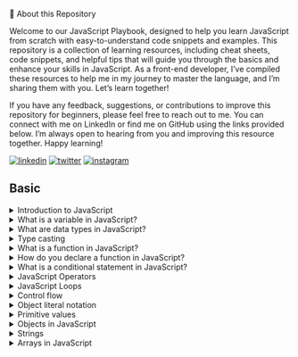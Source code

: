 🚀 About this Repository

Welcome to our JavaScript Playbook, designed to help you learn JavaScript from scratch with easy-to-understand code snippets and examples. This repository is a collection of learning resources, including cheat sheets, code snippets, and helpful tips that will guide you through the basics and enhance your skills in JavaScript. As a front-end developer, I’ve compiled these resources to help me in my journey to master the language, and I’m sharing them with you. Let’s learn together!

If you have any feedback, suggestions, or contributions to improve this repository for beginners, please feel free to reach out to me. You can connect with me on LinkedIn or find me on GitHub using the links provided below. I’m always open to hearing from you and improving this resource together.
Happy learning!

[![linkedin](https://img.shields.io/badge/linkedin-0A66C2?style=for-the-badge&logo=linkedin&logoColor=white)](https://www.linkedin.com/in/zeeshanmukhtar1/)
[![twitter](https://img.shields.io/badge/twitter-1DA1F2?style=for-the-badge&logo=twitter&logoColor=white)](https://twitter.com/ZeshanMukhtar01)
[![instagram](https://img.shields.io/badge/instagram-E4405F?style=for-the-badge&logo=instagram&logoColor=white)](https://www.instagram.com/zeshanmukhtar01/)

## Basic

<details>
  <summary>Introduction to JavaScript</summary>
  <p>JavaScript is a programming language that is used for creating interactive websites and web applications. It is used to add interactivity, dynamic content, and user interface effects to web pages.</p>
</details>
<details>
<summary>What is a variable in JavaScript?</summary>
<p>A variable is a container for storing a value. In JavaScript, you can declare a variable using the <code>var</code>, <code>let</code>, or <code>const</code> keywords. For example:</p>

<pre><code>var message = “Hello, world!”;
let count = 10;
const PI = 3.14;
</code></pre>
</details>
<details>
<summary>What are data types in JavaScript?</summary>
<p>JavaScript supports several data types, including:</p>
<ul>
<li><strong>Numbers</strong>: Used for storing numeric values, such as <code>1</code>, <code>2.5</code>, or <code>-10</code>.</li>
<li><strong>Strings</strong>: Used for storing text values, such as <code>“Hello, world!”</code> or <code>“123”</code>.</li>
<li><strong>Booleans</strong>: Used for storing true/false values, such as <code>true</code> or <code>false</code>.</li>
<li><strong>Undefined</strong>: Used for uninitialized variables.</li>
<li><strong>Null</strong>: Used to represent a null or empty value.</li>
<li><strong>Objects</strong>: Used for storing complex data structures.</li>
<li><strong>Arrays</strong>: Used for storing lists of values.</li>
</ul>
</details>
<details>
    <summary>Type casting</summary>
    <p>Type casting in JavaScript is like changing a toy into a different toy. When we write code, we use things called variables to store information. Sometimes we need to change the type of information in a variable. For example, we might have a number that looks like text, and we want to change it into a real number we can do math with. This is called type casting. JavaScript has special tools called functions that can help us change the type of information in a variable. Type casting is important because it helps us work with different kinds of information in our code and avoid mistakes.</p>
    <code>
    let myString = "10"; // a string that represents a number
let myNumber = parseInt(myString); // convert string to integer

console.log(myNumber); // output: 10
</code>

</details>
<details>
<summary>What is a function in JavaScript?</summary>
<p>A function is a block of code that performs a specific task. It takes input in the form of arguments and returns output in the form of a return value. Functions allow you to reuse code, organize code into smaller, more manageable chunks, and make your code more modular and easier to understand.</p>

<p>Here is an example of a function that takes two arguments and returns their sum:</p>

<pre><code>function addNumbers(num1, num2) {
let sum = num1 + num2;
return sum;
}
</code></pre>

<p>You can call this function by passing in two numbers:</p>

<pre><code>let result = addNumbers(5, 10);
console.log(result); // Output: 15
</code></pre>

<p>In this example, the <code>addNumbers()</code> function takes two arguments, <code>num1</code> and <code>num2</code>, adds them together, and returns the sum.</p>
</details>
<details>
<summary>How do you declare a function in JavaScript?</summary>
<p>You can declare a function in JavaScript using the <code>function</code> keyword, followed by the function name and any parameters. For example:</p>

<pre><code>function sayHello(name) {
console.log("Hello, " + name + “!”);
}
</code></pre>

<p>You can then call the function by passing in any required arguments, like this:</p>

<pre><code>sayHello(Zeeshan);
// Output: “Hello, Zeeshan!”
</code></pre>
</details>
<details>
<summary>What is a conditional statement in JavaScript?</summary>
<p>A conditional statement allows you to execute different code depending on whether a certain condition is true or false. The most common conditional statement in JavaScript is the <code>if</code> statement. For example:</p>

<pre><code>let age = 18;

if (age >= 18) {
console.log(“You are an adult!”);
} else {
console.log(“You are not yet an adult.”);
}
</code></pre>

<p>In this example, the <code>if</code> statement checks whether the <code>age</code> variable is greater than or equal to <code>18</code>. If it is, the first code block is executed, and if not, the second code block is executed.</p>
</details>
<details>
<summary>JavaScript Operators</summary>
<p>Operators are symbols used in JavaScript to perform different types of operations on values or variables. Here are some common types of operators in JavaScript:</p>
<ul>
<li><strong>Assignment Operators:</strong> These operators are used to assign a value to a variable. For example, the “=” operator is used to assign a value to a variable, like this: <code>let x = 5;</code></li>
<li><strong>Arithmetic Operators:</strong> These operators are used to perform mathematical calculations on values. For example, the “+” operator is used to add two numbers together, like this: <code>let sum = 2 + 3;</code></li>
<li><strong>Comparison Operators:</strong> These operators are used to compare two values and return a boolean value (true or false). For example, the “==” operator is used to compare whether two values are equal, like this: <code>let x = 5; let y = 10; console.log(x == y); // outputs false</code></li>
<li><strong>Logical Operators:</strong> These operators are used to combine multiple conditions and return a boolean value. For example, the “&&” operator is used to check if both conditions are true, like this: <code>let x = 5; let y = 10; console.log(x < y && y > 8); // outputs true</code></li>
</ul>
<p>There are many more types of operators in JavaScript, but these are some of the most common.</p>
</details>
<details>
<summary>JavaScript Loops</summary>
<p>Loops are used in JavaScript to execute a block of code repeatedly until a certain condition is met. Here are some common types of loops in JavaScript:</p>
<ul>
<li><strong>For Loop:</strong> This loop is used to execute a block of code a specific number of times. For example: <code>for (let i = 0; i < 10; i++) { console.log(i); }</code></li>
<li><strong>While Loop:</strong> This loop is used to execute a block of code as long as a certain condition is true. For example: <code>let i = 0; while (i < 10) { console.log(i); i++; }</code></li>
<li><strong>Do-While Loop:</strong> This loop is similar to a while loop, but it will always execute the code inside the curly braces at least once, even if the condition is false. For example: <code>let i = 0; do { console.log(i); i++; } while (i < 10);</code></li>
</ul>
<p>Loops are a powerful tool in JavaScript and are essential for many types of programming tasks.</p>
</details>
<details>
  <summary>Control flow</summary>
  <p>Imagine you are making a cake, and you have a recipe that tells you what ingredients to add and in what order.The recipe is like the control flow of your program. In JavaScript, the Control flow is a way of how your computer runs code from top to bottom. It starts from the first line and ends at the last line unless it hits any statementthat changes the control flow of the program such as loops, conditionals, etc.</p>
  <code>
  let age = 18;
  if (age >= 18) {
  console.log("You can vote!");
  } else {
  console.log("You are too young to vote.");
  }
</code>
</details>
<details> 
<summary>Object literal notation</summary>
<p>
Object literal notation is a way to create an object in JavaScript by listing its properties and values inside curly braces. It’s a simple and common way to create objects in JavaScript.
</p>
</details>
<details> 
<summary>Primitive values</summary>
<p>
Primitive values in JavaScript are the basic data types, such as numbers, strings, booleans, null, and undefined. They are <a href="https://developer.mozilla.org/en-US/docs/Glossary/Immutable">immutable </a>and are stored directly in memory.
</p>
</details>
<details> <summary>Objects in JavaScript</summary>

<p>Objects in JavaScript are like containers that hold related data and functionality in key-value pairs. Imagine a box that contains things related to a particular thing, that’s what an object is. Each value in an object is called a property, and a property can be a primitive value like a string, number, or boolean, an object or even a function. Objects are widely used in JavaScript, and having a good understanding of objects is crucial for becoming a successful JavaScript developer.</p>

<p>To create an object in JavaScript, we use the object literal notation. It looks like a set of braces enclosing key-value pairs, separated by commas. Here’s an example:</p>

<pre><code>const zeeshan = { name: “Zeeshan”, age: 21, hobbies: [“reading”, “writing”, “coding”], greeting: function() { console.log("Hello, my name is " + this.name); } }; </code></pre>

<p>In this example, we’ve created an object called zeeshan that has several properties, including name, age, hobbies, and greeting. The greeting property is a function that can be called on the object.</p>

<p>You can access the properties of an object using dot notation or bracket notation. Here are some examples:</p>

<pre><code> console.log(zeeshan.name); // Output: “Zeeshan” console.log(zeeshan[“age”]); // Output: 21 </code></pre>

<p>You can also add or modify properties on an object using either dot notation or bracket notation. Here’s an example:</p>

<pre><code> zeeshan.job = “Bechlor Student”; zeeshan[“location”] = “Pakistan”; </code></pre>

<p>Objects in JavaScript are very powerful and can be used to represent complex data structures. Understanding how to create and manipulate objects is an essential skill for any JavaScript developer.</p> </details>
<details> <summary>Strings</summary>
A string is a sequence of characters enclosed in single quotes (‘’) or double quotes (“”). For example:
<pre><code>
const myString = 'Hello, world!'; // using string literal
const anotherString = String('I am a string'); // using String() constructor 
</code></pre>
Strings are <a href="https://developer.mozilla.org/en-US/docs/Glossary/Immutable">immutable </a>, which means that their contents cannot be changed once created. However, you can create a new string based on the original string using string methods such as `slice()`, `concat()`, `replace()`, and others. For example:
<pre><code>
const myString = 'Hello, world!';
const newString = myString.slice(0, 5); // returns 'Hello'
const concatenatedString = myString.concat(' How are you?'); // returns 'Hello, world! How are you?'
const replacedString = myString.replace('world', 'universe'); // returns 'Hello, universe!'
</code></pre>
You can also access individual characters of a string using bracket notation. For example:
<pre><code>
const myString = 'Hello, world!';
const firstCharacter = myString[0]; // returns 'H'
const lastCharacter = myString[myString.length - 1]; // returns '!'
</code></pre>
JavaScript provides many built-in string methods that you can use to manipulate and work with strings. Some of the most commonly used methods include `toUpperCase()`, `toLowerCase()`, `trim()`, `split()`, `charAt()`, and others. For example:
<pre><code>
const myString = ' Hello, World! ';
const uppercaseString = myString.toUpperCase(); // returns ' HELLO, WORLD! '
const lowercaseString = myString.toLowerCase(); // returns ' hello, world! '
const trimmedString = myString.trim(); // returns 'Hello, World!'
const splitString = myString.split(','); // returns [' Hello', ' World! ']
const thirdCharacter = myString.charAt(2); // returns 'H'
</code></pre>
</details>
<details> <summary>Arrays in JavaScript</summary> <p>
In JavaScript, an array is a collection of values, which can be of any data type. Arrays can be created using the array literal notation [] or the Array() constructor function.

<pre><code>
// array literal notation
const myArray = [1, 'two', true];

// Array constructor function
const anotherArray = new Array(1, 'two', true);
</code></pre>

You can access individual elements of an array using their index, which starts at 0 for the first element. You can also modify the value of an element by assigning a new value to its index.

<pre><code>
const myArray = ['apple', 'banana', 'orange'];

// access individual elements
const firstElement = myArray[0]; // 'apple'
const thirdElement = myArray[2]; // 'orange'

// modify element value
myArray[1] = 'pear';
console.log(myArray); // ['apple', 'pear', 'orange']
</code></pre>

Arrays in JavaScript are dynamic, which means you can add or remove elements from an array at any time. There are several built-in methods that you can use to modify and work with arrays. Here are some of the most commonly used array methods in JavaScript:

- push(): adds one or more elements to the end of an array
- pop(): removes and returns the last element of an array
- shift(): removes and returns the first element of an array
- unshift(): adds one or more elements to the beginning of an array
- splice(): adds or removes elements from an array at a specified position
- slice(): returns a new array with a portion of the original array

Here are some examples of using these array methods:

<pre><code>
const myArray = ['apple', 'banana', 'orange'];

// add elements to the end of an array
myArray.push('pear', 'grape');
console.log(myArray); // ['apple', 'banana', 'orange', 'pear', 'grape']

// remove and return the last element of an array
const lastElement = myArray.pop();
console.log(lastElement); // 'grape'
console.log(myArray); // ['apple', 'banana', 'orange', 'pear']

// remove and return the first element of an array
const firstElement = myArray.shift();
console.log(firstElement); // 'apple'
console.log(myArray); // ['banana', 'orange', 'pear']

// add elements to the beginning of an array
myArray.unshift('kiwi', 'mango');
console.log(myArray); // ['kiwi', 'mango', 'banana', 'orange', 'pear']

// remove elements from an array at a specified position
const removedElements = myArray.splice(2, 2);
console.log(removedElements); // ['banana', 'orange']
console.log(myArray); // ['kiwi', 'mango', 'pear']

// create a new array with a portion of the original array
const newArray = myArray.slice(1, 3);
console.log(newArray); // ['mango', 'pear']
console.log(myArray); // ['kiwi', 'mango', 'pear']
</code></pre>
</p> </details>
